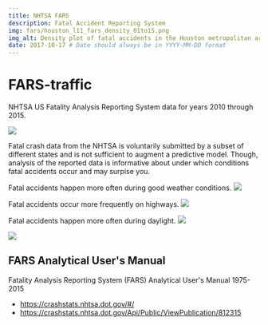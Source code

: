 ```yaml
---
title: NHTSA FARS
description: Fatal Accident Reporting System
img: fars/houston_l11_fars_density_01to15.png
img_alt: Density plot of fatal accidents in the Houston metropolitan area for years 2001 through 2015
date: 2017-10-17 # Date should always be in YYYY-MM-DD format
---
```

# FARS-traffic

NHTSA US Fatality Analysis Reporting System data for years 2010 through 2015.  

<img src="fars/bay_area_fars_density_01to15.png"/>

Fatal crash data from the NHTSA is voluntarily submitted by a subset of different states and is not sufficient to augment a predictive model.  Though, analysis of the reported data is informative about under which conditions fatal accidents occur and may surpise you.


Fatal accidents happen more often during good weather conditions.
<img src="fars/fars2013to15_accident_by_weather.png"/>

Fatal accidents occur more frequently on highways.
<img src="fars/fars2010to15_accident_by_route_signing.png"/>

Fatal accidents happen more often during daylight.
<img src="fars/fars2010to15_accident_by_light_condition.png"/>

<img src="fars/fars2010to15_accident_by_route_hourOfDay.png"/>



## FARS Analytical User's Manual
Fatality Analysis Reporting System (FARS) Analytical User's Manual 1975-2015
*  https://crashstats.nhtsa.dot.gov/#/
*  https://crashstats.nhtsa.dot.gov/Api/Public/ViewPublication/812315
